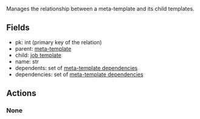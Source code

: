 Manages the relationship between a meta-template and its child templates.

## Fields

  * pk: int (primary key of the relation)
  * parent: [meta-template](meta_templates.md)
  * child: [job template](job_templates.md)
  * name: str
  * dependents: set of [meta-template dependencies](meta_template_dependencies.md)
  * dependencies: set of [meta-template dependencies](meta_template_dependencies.md)

## Actions

### None
